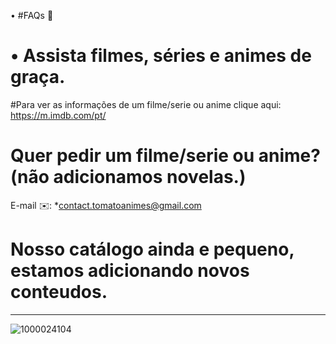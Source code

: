  • #FAQs 🍅

# • Assista filmes, séries e animes de graça.

#Para ver as informações de um filme/serie ou anime clique aqui:
https://m.imdb.com/pt/

# Quer pedir um filme/serie ou anime? (não adicionamos novelas.)
E-mail ✉️: *contact.tomatoanimes@gmail.com

# Nosso catálogo ainda e pequeno, estamos adicionando novos conteudos.

****************************************
![1000024104](https://github.com/user-attachments/assets/b451cfda-ba6b-4031-8aeb-e06fe7eb816f)
